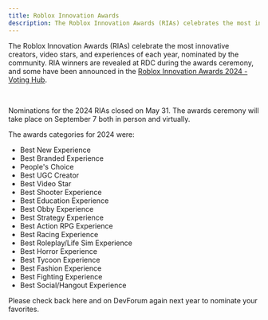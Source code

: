 ```yaml
---
title: Roblox Innovation Awards
description: The Roblox Innovation Awards (RIAs) celebrates the most innovative creators, video stars, and experiences of each year.
---
```


The Roblox Innovation Awards (RIAs) celebrate the most innovative creators, video stars, and experiences of each year, nominated by the community. RIA winners are revealed at RDC during the awards ceremony, and some have been announced in the [Roblox Innovation Awards 2024 - Voting Hub](https://www.roblox.com/games/17811009787/Roblox-Innovation-Awards-2024-Voting-Hub).

<figure>
<Chip
    color="error"
    label="Status: Closed"
    size="medium"
    variant="filled"/>
</figure><br />

Nominations for the 2024 RIAs closed on May 31. The awards ceremony will take place on September 7 both in person and virtually.

The awards categories for 2024 were:

- Best New Experience
- Best Branded Experience
- People's Choice
- Best UGC Creator
- Best Video Star
- Best Shooter Experience
- Best Education Experience
- Best Obby Experience
- Best Strategy Experience
- Best Action RPG Experience
- Best Racing Experience
- Best Roleplay/Life Sim Experience
- Best Horror Experience
- Best Tycoon Experience
- Best Fashion Experience
- Best Fighting Experience
- Best Social/Hangout Experience

Please check back here and on DevForum again next year to nominate your favorites.
